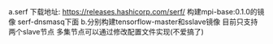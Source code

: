 a.serf 下载地址: https://releases.hashicorp.com/serf/ 构建mpi-base:0.1.0的镜像  serf-dnsmasq下面
b.分别构建tensorflow-master和sslave镜像 目前只支持两个slave节点 多集节点可以通过修改配置文件实现(不爱搞了)

